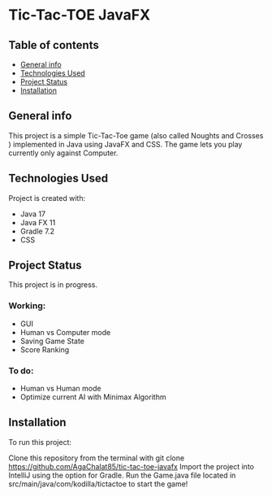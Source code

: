 # Tic-Tac-TOE JavaFX
## Table of contents
* [General info](#general-info)
* [Technologies Used](#technologies-used)
* [Project Status](#project-status)
* [Installation](#installation)

## General info
This project is a simple Tic-Tac-Toe game (also called Noughts and Crosses
) implemented in Java using JavaFX and CSS.
The game lets you play currently only against Computer.

## Technologies Used
Project is created with:
* Java 17
* Java FX 11
* Gradle 7.2
* CSS

## Project Status
This project is in progress.

### Working:
* GUI
* Human vs Computer mode
* Saving Game State
* Score Ranking

### To do:
* Human vs Human mode
* Optimize current AI with Minimax Algorithm 


## Installation
To run this project:

Clone this repository from the terminal with git clone https://github.com/AgaChalat85/tic-tac-toe-javafx 
Import the project into IntelliJ using the option for Gradle.
Run the Game.java file located in src/main/java/com/kodilla/tictactoe to start the game!

